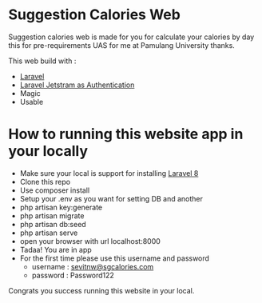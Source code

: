 # Suggestion Calories Web
Suggestion calories web is made for you for calculate your calories by day this for pre-requirements UAS for me at Pamulang University thanks. 

This web build with :
  - [Laravel](https://laravel.com/)
  - [Laravel Jetstram as Authentication](https://jetstream.laravel.com/)
  - Magic
  - Usable

# How to running this website app in your locally
  - Make sure your local is support for installing [Laravel 8](https://laravel.com/docs/8.x)
  - Clone this repo
  - Use composer install
  - Setup your .env as you want for setting DB and another
  - php artisan key:generate
  - php artisan migrate
  - php artisan db:seed
  - php artisan serve
  - open your browser with url localhost:8000
  - Tadaa! You are in app
  - For the first time please use this username and password
    * username : sevitnw@sgcalories.com
    * password : Password122
 
Congrats you success running this website in your local. 